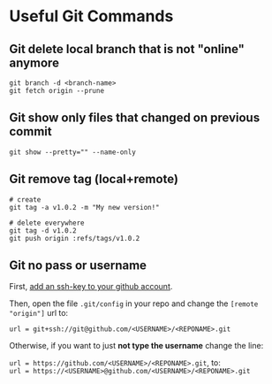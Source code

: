 # Useful Git Commands

## Git delete local branch that is not "online" anymore

```
git branch -d <branch-name>
git fetch origin --prune
```

## Git show only files that changed on previous commit

```
git show --pretty="" --name-only
```

## Git remove tag (local+remote)                                                                                                                    
```                                                                             
# create                                                                        
git tag -a v1.0.2 -m "My new version!"                                          
                                                                                
# delete everywhere                                                             
git tag -d v1.0.2                                                               
git push origin :refs/tags/v1.0.2                                               
```

## Git no pass or username

First, [add an ssh-key to your github account](https://help.github.com/en/github/authenticating-to-github/adding-a-new-ssh-key-to-your-github-account).

Then, open the file `.git/config` in your repo and change the `[remote "origin"]` url to:
```
url = git+ssh://git@github.com/<USERNAME>/<REPONAME>.git
```

Otherwise, if you want to just **not type the username** change the line:

`url = https://github.com/<USERNAME>/<REPONAME>.git`, to:  
`url = https://<USERNAME>@github.com/<USERNAME>/<REPONAME>.git`

